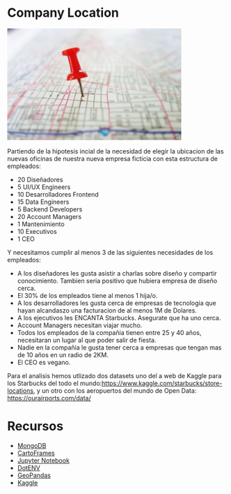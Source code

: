 # Company Location
![Titulo](./images/titulo.jpg)

Partiendo de la hipotesis incial de la necesidad de elegir la ubicacion de las nuevas oficinas de nuestra nueva empresa ficticia con esta estructura de empleados: 

* 20 Diseñadores
* 5 UI/UX Engineers
* 10 Desarrolladores Frontend
* 15 Data Engineers
* 5 Backend Developers
* 20 Account Managers
* 1 Mantenimiento
* 10 Executivos
* 1 CEO

Y necesitamos cumplir al menos 3 de las siguientes necesidades de los empleados:

* A los diseñadores les gusta asistir a charlas sobre diseño y compartir conocimiento. Tambien seria positivo que hubiera empresa de diseño cerca.
* El 30% de los empleados tiene al menos 1 hija/o.
* A los desarrolladores les gusta cerca de empresas de tecnologia que hayan alcandaszo una facturacion de al menos 1M de Dolares.
* A los ejecutivos les ENCANTA Starbucks. Asegurate que ha uno cerca.
* Account Managers necesitan viajar mucho.
* Todos los empleados de la compañia tienen entre 25 y 40 años, necesitaran un lugar al que poder salir de fiesta.
* Nadie en la compañia le gusta tener cerca a empresas que tengan mas de 10 años en un radio de 2KM.
* El CEO es vegano.

Para el analisis hemos utlizado dos datasets uno del a web de Kaggle para los Starbucks del todo el mundo:https://www.kaggle.com/starbucks/store-locations, y un otro con los aeropuertos del mundo de Open Data: https://ourairports.com/data/

# Recursos

* [MongoDB](https://docs.mongodb.com/)
* [CartoFrames](https://carto.com/developers/)
* [Jupyter Notebook](https://jupyter.org/)
* [DotENV](https://pypi.org/project/python-dotenv/)
* [GeoPandas](https://geopandas.org/)
* [Kaggle](https://www.kaggle.com/)
